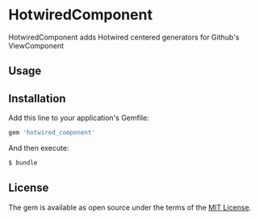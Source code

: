 # HotwiredComponent
HotwiredComponent adds Hotwired centered generators for Github's ViewComponent

## Usage


## Installation
Add this line to your application's Gemfile:

```ruby
gem 'hotwired_component'
```

And then execute:
```bash
$ bundle
```

## License
The gem is available as open source under the terms of the [MIT License](https://opensource.org/licenses/MIT).
